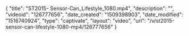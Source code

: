 {
    "title": "ST2015- Sensor-Can_Lifestyle_1080.mp4",
    "description": "",
    "videoid": "126777656",
    "date_created": "1509398903",
    "date_modified": "1516740924",
    "type": "captivate",
    "layout": "video",
    "url": "\/v\/st2015-sensor-can-lifestyle-1080-mp4\/126777656"
}